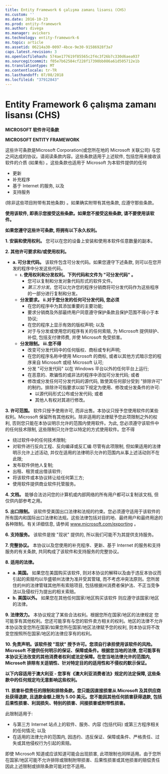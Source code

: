 ```yaml
---
title: Entity Framework 6 çalışma zamanı lisansı (CHS)
ms.custom: ''
ms.date: 2016-10-23
ms.prod: entity-framework
ms.author: divega
ms.manager: avickers
ms.technology: entity-framework-6
ms.topic: article
ms.assetid: 06214a30-0097-4bce-9e30-91586928f3a7
caps.latest.revision: 3
ms.openlocfilehash: 574ae177619f85565c2f4c3f26b7c330d6aea937
ms.sourcegitcommit: f05e7b62584cf228f17390bb086a61d505712e1b
ms.translationtype: MT
ms.contentlocale: tr-TR
ms.lasthandoff: 07/08/2018
ms.locfileid: "37912843"
---
```

# <a name="entity-framework-6-runtime-license-chs"></a>Entity Framework 6 çalışma zamanı lisansı (CHS)
**MICROSOFT 软件许可条款**

**MICROSOFT ENTITY FRAMEWORK**

这些许可条款是Microsoft Corporation(或您所在地的 Microsoft 关联公司) 与您之间达成的协议。请阅读条款内容。这些条款适用于上述软件, 包括您用来接收该软件的介质 (如果有) 。这些条款也适用于 Microsoft 为本软件提供的任何

-   更新
-   补充程序
-   基于 Internet 的服务, 以及
-   支持服务

(除非这些项目附带有其他条款) 。如果确实附带有其他条款, 应遵守那些条款。

**使用该软件, 即表示您接受这些条款。如果您不接受这些条款, 请不要使用该软件。**

**如果您遵守这些许可条款, 将拥有以下永久权利。**

**1. 安装和使用权利。** 您可以在您的设备上安装和使用本软件任意数量的副本。

**2. 其他许可要求和/或使用权利。**

-   **a. 可分发代码。** 该软件包含可分发代码。如果您遵守下述条款, 则可以在您开发的程序中分发这些代码。
    -   **ı. 使用权利和分发权利。下列代码和文件为 "可分发代码" 。**
        -   您可以复制和分发对象代码形式的软件文件。
        -   *第三方分发*。您可以允许您的程序分销商将可分发代码作为这些程序的一部分进行复制和分发。
    -   **分发要求。 ii.对于您分发的任何可分发代码, 您必须**
        -   在您的程序中为其添加重要的主要功能;
        -   要求分销商及外部最终用户同意遵守保护条款且保护范围不得小于本协议;
        -   在您的程序上显示有效的版权声明; 以及
        -   对于与分发或使用您的程序有关的任何索赔, 为 Microsoft 提供辩护、补偿, 包括支付律师费, 并使 Microsoft 免受损害。
    -   **分发限制。 iii.您不得**
        -   改变可分发代码中的任何版权、商标或专利声明;
        -   在您的程序名称中使用 Microsoft 的商标, 或者以其他方式暗示您的程序来自 Microsoft 或经 Microsoft 认可;
        -   分发 "可分发代码" 以在 Windows 平台以外的任何平台上运行;
        -   在恶意的、欺骗性的或非法的程序中添加可分发代码; 或者
        -   修改或分发任何可分发代码的源代码, 致使其任何部分受到 "排除许可" 的制约。排除许可指要求以如下规定为使用、修改或分发条件的许可:
            -   以源代码形式公布或分发代码; 或者
            -   其他人有权对其进行修改。

**3. 许可范围。** 软件只授予使用许可, 而非出售。本协议只授予您使用软件的某些权利。Microsoft 保留所有其他权利。除非适用的法律赋予您此项限制之外的权利, 否则您只能在本协议明示允许的范围内使用软件。为此, 您必须遵守该软件中的任何技术限制, 这些限制只允许您以特定的方式使用软件。您不得

-   绕过软件中的任何技术限制;
-   对软件进行反向工程、反向编译或反汇编 尽管有此项限制, 但如果适用的法律明示允许上述活动, 并仅在适用的法律明示允许的范围内从事上述活动则不在此限;
-   发布软件供他人复制;
-   出租、租赁或出借该软件;
-   将该软件或本协议转让给任何第三方;
-   使用软件提供商业软件托管服务。

**4. 文档。** 能够合法访问您的计算机或内部网络的所有用户都可以复制该文档, 但仅供内部参考之用。

**5. 出口限制。** 该软件受美国出口法律和法规的约束。您必须遵守适用于该软件的所有国内和国际出口法律和法规。这些法律包括对目的地、最终用户和最终用途的各种限制。有关详细信息, 请参阅 www.microsoft.com/exporting 。

**6. 支持服务。** 该软件是按 "现状" 提供的, 所以我们可能不为其提供支持服务。

**7. 完整协议。** 本协议以及您使用的补充程序、更新、基于 Internet 的服务和支持服务的有关条款, 共同构成了该软件和支持服务的完整协议。

**8. 适用的法律。**

-   **a. 美国。** 如果您在美国购买该软件, 则对本协议的解释以及由于违反本协议而引起的索赔均以华盛顿州法律为准并受其管辖, 而不考虑冲突法原则。您所居住的州的法律管辖其他所有索赔项目, 包括根据州消费者保护法、不正当竞争法以及侵权行为提出的相关索赔。
-   **b. 美国以外。** 如果您在其他任何国家/地区购买该软件 则应遵守该国家/地区的法律。

**9. 法律效力。** 本协议规定了某些合法权利。根据您所在国家/地区的法律规定 您可能享有其他权利。您还可能享有与您的软件卖方相关的权利。地区的法律不允许本协议改变您所在国家/如果您所在国家/地区法律赋予您的权利, 则本协议将不改变您按照所在国家/地区的法律应享有的权利。

**10. 免责声明。该软件按 "现状" 授予许可。您须自行承担使用该软件的风险。Microsoft 不提供任何明示的保证、保障或条件。根据您当地的法律, 您可能享有本协议无法改变的其他消费者权利或法定保障。在您当地法律允许的范围内, Microsoft 排除有关适销性、针对特定目的的适用性和不侵权的默示保证。**

**以下内容适用于澳大利亚 - 您享有《澳大利亚消费者法》规定的法定保障, 这些条款中的任何规定均无意影响这些权利。**

**11. 损害补偿责任的限制和排除条款。您只能因直接损害从 Microsoft 及其供应商处获得退款, 且退款金额上限为 5.00 美元。您不能因其他任何损害获得退款, 包括后果性损害、利润损失、特别的损害、间接损害或附带性损害。**

此限制适用于:

-   与第三方 Internet 站点上的软件、服务、内容 (包括代码) 或第三方程序相关的任何情况; 以及
-   在适用的法律允许的范围内, 因违约、违反保证、保障或条件、严格责任、过失或其他侵权行为引起的索赔。

即使 Microsoft 知道或应该知道可能会出现损害, 此项限制也同样适用。由于您所在国家/地区可能不允许排除或限制附带损害、后果性损害或其他损害的赔偿责任 因此上述限制或排除条款可能对您不适用。
